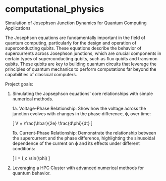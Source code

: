 # computational_physics
Simulation of Josephson Junction Dynamics for Quantum Computing Applications

The Josephson equations are fundamentally important in the field of quantum computing, particularly for the design and operation of superconducting qubits. These equations describe the behavior of supercurrents across Josephson junctions, which are crucial components in certain types of superconducting qubits, such as flux qubits and transmon qubits. These qubits are key to building quantum circuits that leverage the principles of quantum mechanics to perform computations far beyond the capabilities of classical computers.

Project goals:

1. Simulating the Jopsephson equations' core relationships with simple numerical methods.

    1a. Voltage-Phase Relationship: Show how the voltage across the junction evolves with changes in the phase difference, ϕ, over time:

    \[ V = \frac{\hbar}{2e} \frac{d\phi}{dt} \]

    1b. Current-Phase Relationship: Demonstrate the relationship between the supercurrent and the phase difference, highlighting the sinusoidal dependence of the current on ϕ and its effects under different conditions:

    \[ I = I_c \sin(\phi) \]

2. Leveraging a HPC Cluster with advanced numerical methods for quantum behavior.

